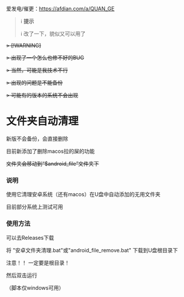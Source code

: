 爱发电/催更：https://afdian.com/a/QUAN_GE

> &#x2139;&#xfe0f; **提示**
> 
> &#x2139;&#xfe0f; 改了一下，貌似又可以用了

~~> [!WARNING]~~

~~> 出现了一个怎么也修不好的BUG~~

~~> 当然，可能是我技术不行~~

~~> 出现的问题是不能备份~~

~~> 可能有的版本的系统不会出现~~

# 文件夹自动清理

新版不会备份，会直接删除

目前新添加了删除macos拉的屎的功能

~~文件夹会移动到“$android_file”文件夹下~~

### 说明

使用它清理安卓系统（还有macos）在U盘中自动添加的无用文件夹

目前部分系统上测试可用

### 使用方法

可以去Releases下载

将 "安卓文件夹清理.bat"或"android_file_remove.bat" 下载到U盘根目录下

注意！！  一定要是根目录！

然后双击运行

（脚本仅windows可用）
